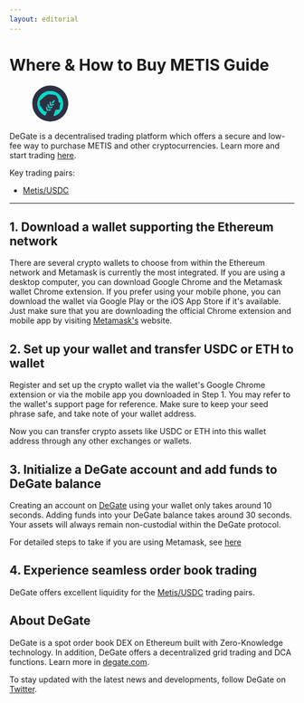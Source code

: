 ```yaml
---
layout: editorial
---
```


# Where & How to Buy METIS Guide

<figure><img src="../.gitbook/assets/metis_0x9e32b13ce7f2e80a01932b42553652e053d6ed8e.png" alt="" width="64" style="border-radius: 50%;"><figcaption></figcaption></figure>

DeGate is a decentralised trading platform which offers a secure and low-fee way to purchase METIS and other cryptocurrencies. Learn more and start trading [here](https://app.degate.com/trade/USDC/0x9e32b13ce7f2e80a01932b42553652e053d6ed8e?utm_source=howtobuy).&#x20;

Key trading pairs:

* [Metis/USDC](https://app.degate.com/trade/USDC/Metis?utm_source=howtobuy)

***

## 1. Download a wallet supporting the Ethereum network

There are several crypto wallets to choose from within the Ethereum network and Metamask is currently the most integrated. If you are using a desktop computer, you can download Google Chrome and the Metamask wallet Chrome extension. If you prefer using your mobile phone, you can download the wallet via Google Play or the iOS App Store if it's available. Just make sure that you are downloading the official Chrome extension and mobile app by visiting [Metamask's](https://metamask.io/) website.

## 2. Set up your wallet and transfer USDC or ETH to wallet

Register and set up the crypto wallet via the wallet's Google Chrome extension or via the mobile app you downloaded in Step 1. You may refer to the wallet's support page for reference. Make sure to keep your seed phrase safe, and take note of your wallet address.&#x20;

Now you can transfer crypto assets like USDC or ETH into this wallet address through any other exchanges or wallets.

## 3. Initialize a DeGate account and add funds to DeGate balance

Creating an account on [DeGate](https://app.degate.com/?utm_source=METIS_howtobuy) using your wallet only takes around 10 seconds. Adding funds into your DeGate balance takes around 30 seconds. Your assets will always remain non-custodial within the DeGate protocol.

For detailed steps to take if you are using Metamask, see [here](https://docs.degate.com/v/product_en/main-features/wallet-connectivity/metamask)

## 4. Experience seamless order book trading

DeGate offers excellent liquidity for the [Metis/USDC](https://app.degate.com/trade/USDC/Metis?utm_source=howtobuy) trading pairs.&#x20;

## About DeGate

DeGate is a spot order book DEX on Ethereum built with Zero-Knowledge technology. In addition, DeGate offers a decentralized grid trading and DCA functions. Learn more in [degate.com](https://degate.com/?utm_source=METIS_howtobuy).

To stay updated with the latest news and developments, follow DeGate on [Twitter](https://twitter.com/degatedex).
